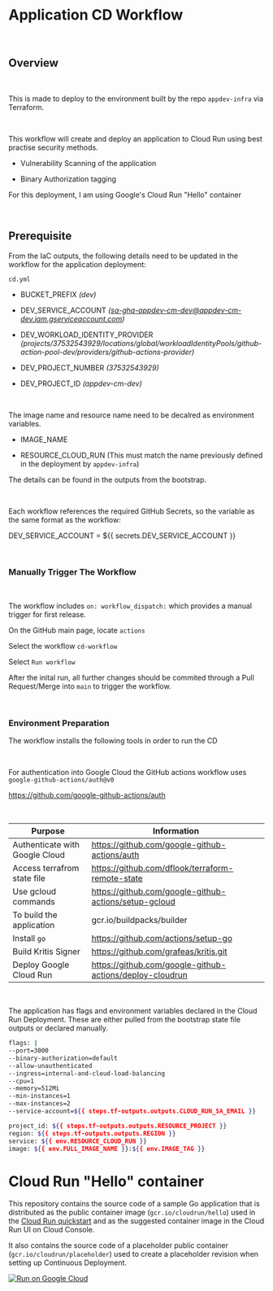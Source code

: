# Application CD Workflow

<p>&nbsp;</p>

## Overview

<p>&nbsp;</p>

This is made to deploy to the environment built by the repo `appdev-infra` via Terraform.

<p>&nbsp;</p>

This workflow will create and deploy an application to Cloud Run using best practise security methods.


* Vulnerability Scanning of the application

* Binary Authorization tagging

For this deployment, I am using Google's Cloud Run "Hello" container

<p>&nbsp;</p>


## Prerequisite

From the IaC outputs, the following details need to be updated in the workflow for the application deployment:

`cd.yml` 

* BUCKET_PREFIX _(dev)_

* DEV_SERVICE_ACCOUNT  _(sa-gha-appdev-cm-dev@appdev-cm-dev.iam.gserviceaccount.com)_

* DEV_WORKLOAD_IDENTITY_PROVIDER _(projects/37532543929/locations/global/workloadIdentityPools/github-action-pool-dev/providers/github-actions-provider)_

* DEV_PROJECT_NUMBER _(37532543929)_

* DEV_PROJECT_ID _(appdev-cm-dev)_

<p>&nbsp;</p>

The image name and resource name need to be decalred as environment variables.

* IMAGE_NAME

* RESOURCE_CLOUD_RUN (This must match the name previously defined in the deployment by `appdev-infra`)

The details can be found in the outputs from the bootstrap.


<p>&nbsp;</p>

Each workflow references the required GitHub Secrets, so the variable as the same format as the workflow:

DEV_SERVICE_ACCOUNT = ${{ secrets.DEV_SERVICE_ACCOUNT }}

<p>&nbsp;</p>

### Manually Trigger The Workflow

<p>&nbsp;</p>

The workflow includes `on: workflow_dispatch:` which provides a manual trigger for first release.

On the GitHub main page, locate `actions`

Select the workflow `cd-workflow`

Select `Run workflow`

After the inital run, all further changes should be commited through a Pull Request/Merge into `main` to trigger the workflow.

 <p>&nbsp;</p>


### Environment Preparation

The workflow installs the following tools in order to run the CD

<p>&nbsp;</p>

For authentication into Google Cloud the GitHub actions workflow uses `google-github-actions/auth@v0`

 https://github.com/google-github-actions/auth
 

<p>&nbsp;</p>

| Purpose  | Information |
| ------------- | ------------- |
| Authenticate with Google Cloud | https://github.com/google-github-actions/auth|
| Access terrafrom state file  | https://github.com/dflook/terraform-remote-state |
| Use gcloud commands  | https://github.com/google-github-actions/setup-gcloud |
| To build the application | gcr.io/buildpacks/builder |
| Install `go` | https://github.com/actions/setup-go |
| Build Kritis Signer | https://github.com/grafeas/kritis.git |
| Deploy Google Cloud Run | https://github.com/google-github-actions/deploy-cloudrun |


<p>&nbsp;</p>

The application has flags and environment variables declared in the Cloud Run Deployment.
These are either pulled from the bootstrap state file outputs or declared manually. 

```bash
flags: |
--port=3000
--binary-authorization=default
--allow-unauthenticated
--ingress=internal-and-cloud-load-balancing
--cpu=1
--memory=512Mi
--min-instances=1
--max-instances=2
--service-account=${{ steps.tf-outputs.outputs.CLOUD_RUN_SA_EMAIL }}
```

``` bash
project_id: ${{ steps.tf-outputs.outputs.RESOURCE_PROJECT }}
region: ${{ steps.tf-outputs.outputs.REGION }}
service: ${{ env.RESOURCE_CLOUD_RUN }}
image: ${{ env.FULL_IMAGE_NAME }}:${{ env.IMAGE_TAG }}
```


# Cloud Run "Hello" container

This repository contains the source code of a sample Go application that is
distributed as the public container image (`gcr.io/cloudrun/hello`) used in the
[Cloud Run quickstart](https://cloud.google.com/run/docs/quickstarts/) and as
the suggested container image  in the Cloud Run UI on Cloud Console.

It also contains the source code of a placeholder public container
(`gcr.io/cloudrun/placeholder`)  used to create a placeholder revision when setting up 
Continuous Deployment.

[![Run on Google Cloud](https://deploy.cloud.run/button.svg)](https://deploy.cloud.run)
